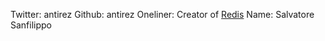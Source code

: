 Twitter: antirez
Github: antirez
Oneliner: Creator of <a target='_blank' href='http://redis.io/'>Redis</a>
Name: Salvatore Sanfilippo
